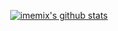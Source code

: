 <p align="center">
  <a href="https://github.com/imemix"><img src="https://github-readme-stats.vercel.app/api?username=imemix&hide_border=true&show_icons=true" alt="imemix's github stats"></a>
</p>
